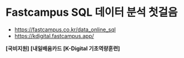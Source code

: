 # Fastcampus SQL 데이터 분석 첫걸음
* https://fastcampus.co.kr/data_online_sql
* https://kdigital.fastcampus.app/

__[국비지원]__ 
__[내일배움카드__ 
__[K-Digital 기초역량훈련]__
